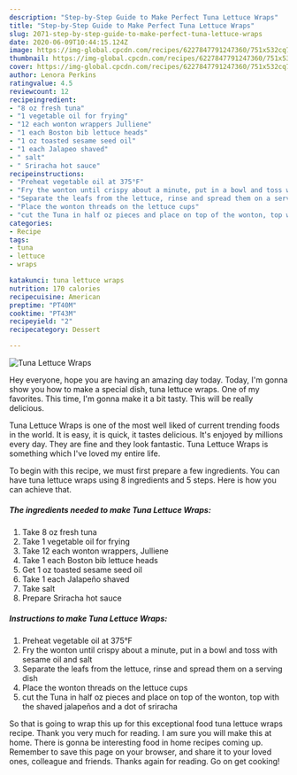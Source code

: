 ```yaml
---
description: "Step-by-Step Guide to Make Perfect Tuna Lettuce Wraps"
title: "Step-by-Step Guide to Make Perfect Tuna Lettuce Wraps"
slug: 2071-step-by-step-guide-to-make-perfect-tuna-lettuce-wraps
date: 2020-06-09T10:44:15.124Z
image: https://img-global.cpcdn.com/recipes/6227847791247360/751x532cq70/tuna-lettuce-wraps-recipe-main-photo.jpg
thumbnail: https://img-global.cpcdn.com/recipes/6227847791247360/751x532cq70/tuna-lettuce-wraps-recipe-main-photo.jpg
cover: https://img-global.cpcdn.com/recipes/6227847791247360/751x532cq70/tuna-lettuce-wraps-recipe-main-photo.jpg
author: Lenora Perkins
ratingvalue: 4.5
reviewcount: 12
recipeingredient:
- "8 oz fresh tuna"
- "1 vegetable oil for frying"
- "12 each wonton wrappers Julliene"
- "1 each Boston bib lettuce heads"
- "1 oz toasted sesame seed oil"
- "1 each Jalapeo shaved"
- " salt"
- " Sriracha hot sauce"
recipeinstructions:
- "Preheat vegetable oil at 375°F"
- "Fry the wonton until crispy about a minute, put in a bowl and toss with sesame oil and salt"
- "Separate the leafs from the lettuce, rinse and spread them on a serving dish"
- "Place the wonton threads on the lettuce cups"
- "cut the Tuna in half oz pieces and place on top of the wonton, top with the shaved jalapeños and a dot of sriracha"
categories:
- Recipe
tags:
- tuna
- lettuce
- wraps

katakunci: tuna lettuce wraps 
nutrition: 170 calories
recipecuisine: American
preptime: "PT40M"
cooktime: "PT43M"
recipeyield: "2"
recipecategory: Dessert

---
```



![Tuna Lettuce Wraps](https://img-global.cpcdn.com/recipes/6227847791247360/751x532cq70/tuna-lettuce-wraps-recipe-main-photo.jpg)

Hey everyone, hope you are having an amazing day today. Today, I'm gonna show you how to make a special dish, tuna lettuce wraps. One of my favorites. This time, I'm gonna make it a bit tasty. This will be really delicious.

Tuna Lettuce Wraps is one of the most well liked of current trending foods in the world. It is easy, it is quick, it tastes delicious. It's enjoyed by millions every day. They are fine and they look fantastic. Tuna Lettuce Wraps is something which I've loved my entire life.




To begin with this recipe, we must first prepare a few ingredients. You can have tuna lettuce wraps using 8 ingredients and 5 steps. Here is how you can achieve that.

<!--inarticleads1-->

##### The ingredients needed to make Tuna Lettuce Wraps:

1. Take 8 oz fresh tuna
1. Take 1 vegetable oil for frying
1. Take 12 each wonton wrappers, Julliene
1. Take 1 each Boston bib lettuce heads
1. Get 1 oz toasted sesame seed oil
1. Take 1 each Jalapeño shaved
1. Take  salt
1. Prepare  Sriracha hot sauce




<!--inarticleads2-->

##### Instructions to make Tuna Lettuce Wraps:

1. Preheat vegetable oil at 375°F
1. Fry the wonton until crispy about a minute, put in a bowl and toss with sesame oil and salt
1. Separate the leafs from the lettuce, rinse and spread them on a serving dish
1. Place the wonton threads on the lettuce cups
1. cut the Tuna in half oz pieces and place on top of the wonton, top with the shaved jalapeños and a dot of sriracha




So that is going to wrap this up for this exceptional food tuna lettuce wraps recipe. Thank you very much for reading. I am sure you will make this at home. There is gonna be interesting food in home recipes coming up. Remember to save this page on your browser, and share it to your loved ones, colleague and friends. Thanks again for reading. Go on get cooking!

